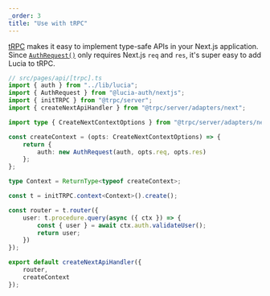 ```yaml
---
_order: 3
title: "Use with tRPC"
---
```


[tRPC](https://github.com/trpc/trpc) makes it easy to implement type-safe APIs in your Next.js application. Since [`AuthRequest()`](/reference/nextjs/lucia-auth-nextjs#authrequest) only requires Next.js `req` and `res`, it's super easy to add Lucia to tRPC.

```ts
// src/pages/api/[trpc].ts
import { auth } from "../lib/lucia";
import { AuthRequest } from "@lucia-auth/nextjs";
import { initTRPC } from "@trpc/server";
import { createNextApiHandler } from "@trpc/server/adapters/next";

import type { CreateNextContextOptions } from "@trpc/server/adapters/next";

const createContext = (opts: CreateNextContextOptions) => {
	return {
		auth: new AuthRequest(auth, opts.req, opts.res)
	};
};

type Context = ReturnType<typeof createContext>;

const t = initTRPC.context<Context>().create();

const router = t.router({
	user: t.procedure.query(async ({ ctx }) => {
		const { user } = await ctx.auth.validateUser();
		return user;
	})
});

export default createNextApiHandler({
	router,
	createContext
});
```
